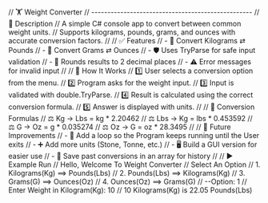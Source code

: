 // 🏋️ Weight Converter
// --------------------------------------------------
// 📌 Description
// A simple C# console app to convert between common weight units.
// Supports kilograms, pounds, grams, and ounces with accurate conversion factors.
//
// ✅ Features
// - 🔄 Convert Kilograms ⇄ Pounds
// - 🔄 Convert Grams ⇄ Ounces
// - 🛡️ Uses TryParse for safe input validation
// - 🎯 Rounds results to 2 decimal places
// - ⚠️ Error messages for invalid input
//
// 📖 How It Works
// 1️⃣ User selects a conversion option from the menu.
// 2️⃣ Program asks for the weight input.
// 3️⃣ Input is validated with double.TryParse.
// 4️⃣ Result is calculated using the correct conversion formula.
// 5️⃣ Answer is displayed with units.
//
// 🧮 Conversion Formulas
// ⚖️ Kg → Lbs = kg * 2.20462
// ⚖️ Lbs → Kg = lbs * 0.453592
// ⚖️ G → Oz  = g * 0.035274
// ⚖️ Oz → G  = oz * 28.3495
//
// 🚀 Future Improvements
// - 🔁 Add a loop so the Program keeps running until the User exits
// - ➕ Add more units (Stone, Tonne, etc.)
// - 🖥️ Build a GUI version for easier use
// - 📜 Save past conversions in an array for history
//
// ▶️ Example Run
// Hello, Welcome To Weight Converter
// Select An Option
// 1. Kilograms(Kg) ==> Pounds(Lbs)
// 2. Pounds(Lbs) ==> Kilograms(Kg)
// 3. Grams(G) ==> Ounces(Oz)
// 4. Ounces(Oz) ==> Grams(G)
// --Option: 1
// Enter Weight in Kilogram(Kg): 10
// 10 Kilograms(Kg) is 22.05 Pounds(Lbs)

